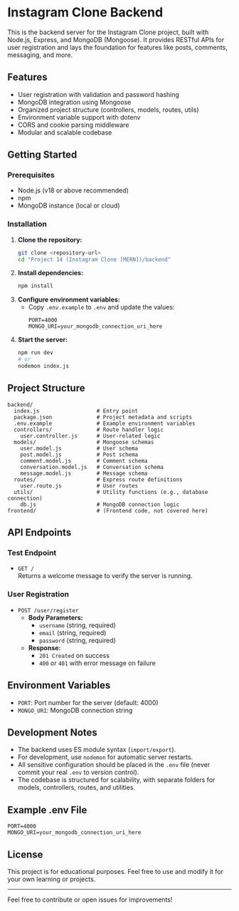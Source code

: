 # Instagram Clone Backend

This is the backend server for the Instagram Clone project, built with Node.js, Express, and MongoDB (Mongoose). It provides RESTful APIs for user registration and lays the foundation for features like posts, comments, messaging, and more.

## Features
- User registration with validation and password hashing
- MongoDB integration using Mongoose
- Organized project structure (controllers, models, routes, utils)
- Environment variable support with dotenv
- CORS and cookie parsing middleware
- Modular and scalable codebase

## Getting Started

### Prerequisites
- Node.js (v18 or above recommended)
- npm
- MongoDB instance (local or cloud)

### Installation
1. **Clone the repository:**
   ```bash
   git clone <repository-url>
   cd "Project 14 (Instagram Clone [MERN])/backend"
   ```
2. **Install dependencies:**
   ```bash
   npm install
   ```
3. **Configure environment variables:**
   - Copy `.env.example` to `.env` and update the values:
     ```env
     PORT=4000
     MONGO_URI=your_mongodb_connection_uri_here
     ```
4. **Start the server:**
   ```bash
   npm run dev
   # or
   nodemon index.js
   ```

## Project Structure
```
backend/
  index.js                  # Entry point
  package.json              # Project metadata and scripts
  .env.example              # Example environment variables
  controllers/              # Route handler logic
    user.controller.js      # User-related logic
  models/                   # Mongoose schemas
    user.model.js           # User schema
    post.model.js           # Post schema
    comment.model.js        # Comment schema
    conversation.model.js   # Conversation schema
    message.model.js        # Message schema
  routes/                   # Express route definitions
    user.route.js           # User routes
  utils/                    # Utility functions (e.g., database connection)
    db.js                   # MongoDB connection logic
frontend/                   # (Frontend code, not covered here)
```

## API Endpoints

### Test Endpoint
- `GET /`  
  Returns a welcome message to verify the server is running.

### User Registration
- `POST /user/register`
  - **Body Parameters:**
    - `username` (string, required)
    - `email` (string, required)
    - `password` (string, required)
  - **Response:**
    - `201 Created` on success
    - `400` or `401` with error message on failure

## Environment Variables
- `PORT`: Port number for the server (default: 4000)
- `MONGO_URI`: MongoDB connection string

## Development Notes
- The backend uses ES module syntax (`import/export`).
- For development, use `nodemon` for automatic server restarts.
- All sensitive configuration should be placed in the `.env` file (never commit your real `.env` to version control).
- The codebase is structured for scalability, with separate folders for models, controllers, routes, and utilities.

## Example .env File
```
PORT=4000
MONGO_URI=your_mongodb_connection_uri_here
```

## License
This project is for educational purposes. Feel free to use and modify it for your own learning or projects.

---

Feel free to contribute or open issues for improvements!
